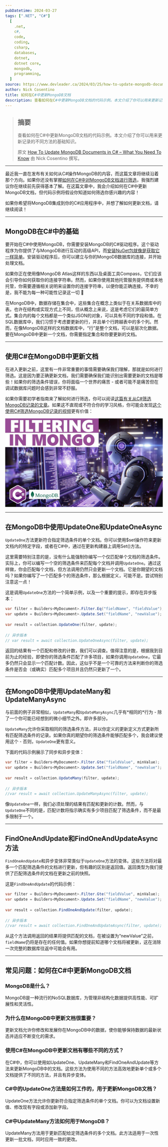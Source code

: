 ```yaml
---
pubDatetime: 2024-03-27
tags: [".NET", "C#"]
  [
    .net,
    c#,
    code,
    coding,
    csharp,
    databases,
    dotnet,
    dotnet core,
    mongodb,
    programming,
  ]
source: https://www.devleader.ca/2024/03/25/how-to-update-mongodb-documents-in-c-what-you-need-to-know/
author: Nick Cosentino
title: 如何在C#中更新MongoDB文档
description: 查看如何在C#中更新MongoDB文档的代码示例。本文介绍了你可以用来更新记录的不同方法的基础知识。
---
```


> ## 摘要
>
> 查看如何在C#中更新MongoDB文档的代码示例。本文介绍了你可以用来更新记录的不同方法的基础知识。
>
> 原文 [How To Update MongoDB Documents in C# – What You Need To Know](https://www.devleader.ca/2024/03/25/how-to-update-mongodb-documents-in-c-what-you-need-to-know/ "How To Update MongoDB Documents in C# – What You Need To Know") 由 Nick Cosentino 撰写。

---

最近我一直在发布有关如何从C#操作MongoDB的内容，而这篇文章将继续沿着那个方向。如果你还没有掌握[如何在C#中对MongoDB文档进行筛选](https://www.devleader.ca/2024/03/24/mongodb-filtering-in-c-beginners-guide-for-easy-filters/ "MongoDB Filtering in C# – Beginner’s Guide For Easy Filters")，我强烈建议你在继续前先获得基本了解。在这篇文章中，我会介绍如何在C#中更新MongoDB文档，但代码示例将假设你知道如何筛选你感兴趣的内容！

如果你希望将MongoDB集成到你的C#应用程序中，并想了解如何更新文档，请继续阅读！

---

## MongoDB在C#中的基础

要开始在C#中使用MongoDB，你需要安装MongoDB的C#驱动程序。这个驱动程序为你提供了与MongoDB进行互动的高级API，而[安装NuGet包就像是获取它一样简单](https://www.nuget.org/packages/MongoDB.Driver "MongoDB.Driver - NuGet")。安装驱动程序后，你可以建立与你的MongoDB数据库的连接，并开始处理文档。

如果你正在使用像MongoDB Atlas这样的东西以及桌面工具Compass，它们应该会引导你如何获取你的连接字符串。然而，如果你使用其他托管服务提供商或本地托管，你需要遵循相关说明来设置你的连接字符串，以便你能正确连接。不幸的是，我不能为每一种可能性记录这一切 🙂

在MongoDB中，数据存储在集合中，这些集合在概念上类似于在关系数据库中的表。也许在结构或实现方式上不同，但从概念上来说，这是考虑它们的最简单方式。集合内的每个文档都是一个类似JSON的对象，可以具有不同的字段和值。在SQL数据库中，我们习惯于考虑要更新的行，并且单个行跨越表中的多个列。然而，在像MongoDB这样的文档数据库中，“行”是整个文档，可以是层次化数据。要在MongoDB中更新一个文档，你需要指定集合和你要更新的文档。

---

## 使用C#在MongoDB中更新文档

在进入更新之前，这里有一件非常重要的事情需要确保我们理解，那就是如何进行筛选。这是因为要正确更新文档，我们需要确保我们能识别出需要更新的文档是哪些！如果你的筛选条件错误，你将面临一个世界的痛苦 - 或者可能不是痛苦但在调试数据库问题时会感到非常不舒服。

如果你需要初学者指南来了解如何进行筛选，你可以阅读[这篇有关从C#筛选MongoDB记录的文章](https://www.devleader.ca/2024/03/24/mongodb-filtering-in-c-beginners-guide-for-easy-filters/ "MongoDB Filtering in C# – Beginner’s Guide For Easy Filters")。如果这不直观或不符合你的学习风格，你可能会发现[这个使用C#筛选MongoDB记录的视频](https://youtu.be/2zXvDW2YFcg "Beginner's Guide to Filtering MongoDB Records in C# - YouTube")更有价值：

![YouTube播放器](../../assets/64/maxresdefault.jpg)

---

## 在MongoDB中使用UpdateOne和UpdateOneAsync

`UpdateOne`方法更新符合指定筛选条件的单个文档。你可以使用$set操作符来更新文档内的特定字段，或者在C#中，通过在更新构建器上调用Set()方法。

这里需要特别注意的是，没有什么能强制你编写一个仅匹配单个文档的筛选条件。实际上，你可以编写一个空的筛选条件来匹配每个文档并调用`UpdateOne`。通过这样做，你会匹配每个文档，但方法调用仍然只会更新一个文档。它是你期望的文档吗？如果你编写了一个匹配多个的筛选条件，那么根据定义，可能不是。尝试特别注意这一点！

这是调用`UpdateOne`方法的一个简单示例，以及一个重要的提示，即存在异步版本：

```csharp
var filter = Builders<MyDocument>.Filter.Eq("fieldName", "fieldValue");
var update = Builders<MyDocument>.Update.Set("fieldName", "newValue");

var result = collection.UpdateOne(filter, update);

// 异步版本
// var result = await collection.UpdateOneAsync(filter, update);
```

返回的结果有一个匹配和修改的计数，我们可以调查。值得注意的是，根据我到目前为止的经验，即使你的筛选条件匹配了许多项目，如果你调用`UpdateOne`，它最多仍然只会显示一个匹配计数。因此，这似乎不是一个可靠的方法来判断你的筛选条件是否会（或确实）匹配多个项目并且仍然只更新了一个。

---

## 在MongoDB中使用UpdateMany和UpdateManyAsync

与前面的例子非常相似，`UpdateMany`和`UpdateManyAsync`几乎有\*相同的\*行为 - 除了一个你可能已经想到的微小细节之外。即许多部分。

`UpdateMany`允许你采取相同的筛选条件方法，并以你定义的更新定义方式更新所有匹配筛选条件的记录。如果你真的期望你的筛选条件能够匹配多个，我会建议使用这个 - 否则，`UpdateOne`更有意义。

下面的代码示例展示了同步和异步变体：

```csharp
var filter = Builders<MyDocument>.Filter.Gte("fieldValue", minValue);
var update = Builders<MyDocument>.Update.Set("fieldName", "newValue");

var result = collection.UpdateMany(filter, update);

// 异步版本
//var result = await collection.UpdateManyAsync(filter, update);
```

像`UpdateOne`一样，我们必须处理的结果有匹配和更新的计数。然而，与`UpdateOne`不同的是，匹配计数将指示确实有多少项目匹配了筛选条件，而不是最多限制于一个。

---

## FindOneAndUpdate和FindOneAndUpdateAsync方法

`FindOneAndUpdate`和异步变体非常类似于`UpdateOne`方法的变体。这些方法将对最多一个匹配筛选条件的文档进行更新，但有趣的区别是返回值。返回类型为我们提供了匹配筛选条件的文档在更新之前的快照。

这是`FindOneAndUpdate`的代码示例：

```csharp
var filter = Builders<MyDocument>.Filter.Gte("fieldValue", minValue);
var update = Builders<MyDocument>.Update.Set("fieldName", "newValue");

var result = collection.FindOneAndUpdate(filter, update);

// 异步版本
//var result = await collection.FindOneAndUpdateAsync(filter, update);
```

从这个方法调用返回的结果将提供匹配的文档，在被设置为“newValue”之前，`fieldName`仍将是存在的任何值。如果你想提前知道哪个文档将被更新，这在消除一次完整的数据库往返中可能会有用。

---

## 常见问题：如何在C#中更新MongoDB文档

### MongoDB是什么？

MongoDB是一种流行的NoSQL数据库，为管理非结构化数据提供高性能、可扩展性和灵活性。

### 为什么在MongoDB中更新文档很重要？

更新文档允许你修改和发展你在MongoDB中的数据，使你能够保持数据的最新状态并适应不断变化的需求。

### 使用C#在MongoDB中更新文档有哪些不同的方式？

在C#中，你可以使用如UpdateOne、UpdateMany和FindOneAndUpdate等方法来更新MongoDB中的文档。这些方法为使用不同的方法高效地更新单个或多个文档提供了不同的方法，并且有异步变体。

### C#中的UpdateOne方法是如何工作的，用于更新MongoDB文档？

UpdateOne方法允许你更新符合指定筛选条件的单个文档。你可以为文档设置新值、修改现有字段或添加新字段。

### C#中UpdateMany方法如何用于MongoDB？

UpdateMany方法用于更新匹配给定筛选条件的多个文档。此方法适用于一次性更新一批文档，同时应用一致的更改。

